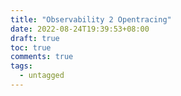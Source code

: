 ```yaml
---
title: "Observability 2 Opentracing"
date: 2022-08-24T19:39:53+08:00
draft: true
toc: true
comments: true
tags:
  - untagged
---
```

